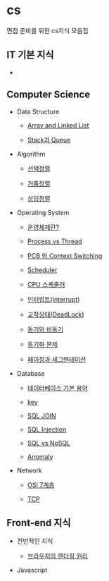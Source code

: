 # cs

면접 준비를 위한 cs지식 모음집

## IT 기본 지식

- []()

## Computer Science

- Data Structure

  - [Array and Linked List](https://github.com/Taewoong-H/cs/blob/master/DataStructure/%EB%B0%B0%EC%97%B4vs%EC%97%B0%EA%B2%B0%EB%A6%AC%EC%8A%A4%ED%8A%B8.md)

  - [Stack과 Queue](https://github.com/Taewoong-H/cs/blob/master/DataStructure/%EC%8A%A4%ED%83%9D%EA%B3%BC%20%ED%81%90.md)

- Algorithm

  - [선택정렬](https://github.com/Taewoong-H/cs/blob/master/algorithm/%EC%84%A0%ED%83%9D%EC%A0%95%EB%A0%AC.md)

  - [거품정렬](https://github.com/Taewoong-H/cs/blob/master/algorithm/%EA%B1%B0%ED%92%88%EC%A0%95%EB%A0%AC.md)

  - [삽입정렬](https://github.com/Taewoong-H/cs/blob/master/algorithm/%EC%82%BD%EC%9E%85%20%EC%A0%95%EB%A0%AC.md)

- Operating System

  - [운영체제란?](https://github.com/Taewoong-H/cs/blob/master/operating%20system/%EC%9A%B4%EC%98%81%EC%B2%B4%EC%A0%9C%EB%9E%80.md)

  - [Process vs Thread](https://github.com/Taewoong-H/cs/blob/main/operating%20system/%ED%94%84%EB%A1%9C%EC%84%B8%EC%8A%A4%EC%99%80%20%EC%8A%A4%EB%A0%88%EB%93%9C.md)

  - [PCB 와 Context Switching](https://github.com/Taewoong-H/cs/blob/master/operating%20system/PCB%EC%99%80%20Context%20Switching.md)

  - [Scheduler](https://github.com/Taewoong-H/cs/blob/master/operating%20system/%EC%8A%A4%EC%BC%80%EC%A4%84%EB%9F%AC.md)

  - [CPU 스케줄러](https://github.com/Taewoong-H/cs/blob/master/operating%20system/CPU%20%EC%8A%A4%EC%BC%80%EC%A4%84%EB%9F%AC.md)

  - [인터럽트(Interrupt)](<https://github.com/Taewoong-H/cs/blob/master/operating%20system/%EC%9D%B8%ED%84%B0%EB%9F%BD%ED%8A%B8(Interrupt).md>)

  - [교착상태(DeadLock)](<https://github.com/Taewoong-H/cs/blob/master/operating%20system/%EA%B5%90%EC%B0%A9%EC%83%81%ED%83%9C(Deadlock).md>)

  - [동기와 비동기](https://github.com/Taewoong-H/cs/blob/master/operating%20system/%EB%8F%99%EA%B8%B0%EC%99%80%20%EB%B9%84%EB%8F%99%EA%B8%B0.md)

  - [동기화 문제](https://github.com/Taewoong-H/cs/blob/master/operating%20system/%EB%8F%99%EA%B8%B0%ED%99%94%EB%AC%B8%EC%A0%9C.md)

  - [페이징과 세그멘테이션](https://github.com/Taewoong-H/cs/blob/master/operating%20system/%ED%8E%98%EC%9D%B4%EC%A7%95%20%26%20%EC%84%B8%EA%B7%B8%EB%A9%98%ED%85%8C%EC%9D%B4%EC%85%98.md)

- Database

  - [데이터베이스 기본 용어](https://github.com/Taewoong-H/cs/blob/master/Database/%EB%8D%B0%EC%9D%B4%ED%84%B0%EB%B2%A0%EC%9D%B4%EC%8A%A4%20%EC%9A%A9%EC%96%B4.md)

  - [key](https://github.com/Taewoong-H/cs/blob/master/Database/key.md)

  - [SQL JOIN](https://github.com/Taewoong-H/cs/blob/master/Database/SQL-JOIN.md)

  - [SQL Injection](https://github.com/Taewoong-H/cs/blob/master/Database/SQL-Injection.md)

  - [SQL vs NoSQL](https://github.com/Taewoong-H/cs/blob/master/Database/SQL%20vs%20NoSQL.md)

  - [Anomaly](<https://github.com/Taewoong-H/cs/blob/master/Database/%EC%9D%B4%EC%83%81(Anomaly).md>)

- Network

  - [OSI 7계층](https://github.com/Taewoong-H/cs/blob/master/network/OSI%207%EA%B3%84%EC%B8%B5.md)

  - [TCP](https://github.com/Taewoong-H/cs/blob/master/network/TCP.md)

## Front-end 지식

- 전반적인 지식

  - [브라우저의 렌더링 원리](https://github.com/Taewoong-H/cs/blob/master/front-end/knowledge/%EB%B8%8C%EB%9D%BC%EC%9A%B0%EC%A0%80%EC%9D%98%20%EB%A0%8C%EB%8D%94%EB%A7%81%20%EC%9B%90%EB%A6%AC.md)

- Javascript
